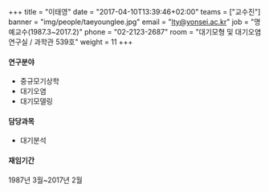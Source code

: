 +++
title = "이태영"
date = "2017-04-10T13:39:46+02:00"
teams = ["교수진"]
banner = "img/people/taeyounglee.jpg"
email = "lty@yonsei.ac.kr"
job = "명예교수(1987.3~2017.2)"
phone = "02-2123-2687"
room = "대기모형 및 대기오염 연구실 / 과학관 539호"
weight = 11
+++

#### 연구분야
+ 중규모기상학
+ 대기오염
+ 대기모델링

#### 담당과목
+ 대기분석

#### 재임기간
1987년 3월~2017년 2월
